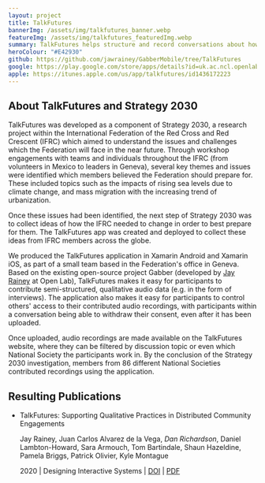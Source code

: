 ```yaml
---
layout: project
title: TalkFutures
bannerImg: /assets/img/talkfutures_banner.webp
featureImg: /assets/img/talkfutures_featuredImg.webp
summary: TalkFutures helps structure and record conversations about how the Red Cross and Red Crescent can adapt to the challenges of the future.
heroColour: "#E42930"
github: https://github.com/jawrainey/GabberMobile/tree/TalkFutures
google: https://play.google.com/store/apps/details?id=uk.ac.ncl.openlab.talkfutures
apple: https://itunes.apple.com/us/app/talkfutures/id1436172223
---
```


## About TalkFutures and Strategy 2030

TalkFutures was developed as a component of Strategy 2030, a research project
within the International Federation of the Red Cross and Red Crescent (IFRC)
which aimed to understand the issues and challenges which the Federation will
face in the near future. Through workshop engagements with teams and individuals
throughout the IFRC (from volunteers in Mexico to leaders in Geneva), several
key themes and issues were identified which members believed the Federation
should prepare for. These included topics such as the impacts of rising sea
levels due to climate change, and mass migration with the increasing trend of
urbanization. 

Once these issues had been identified, the next step of Strategy 2030 was to
collect ideas of how the IFRC needed to change in order to best prepare for
them. The TalkFutures app was created and deployed to collect these ideas from
IFRC members across the globe.

We produced the TalkFutures application in Xamarin Android and Xamarin iOS, as
part of a small team based in the Federation's office in Geneva. Based on the
existing open-source project Gabber (developed by [Jay
Rainey](https://jawrainey.me/) at Open Lab), TalkFutures makes it easy for
participants to contribute semi-structured, qualitative audio data (e.g. in the
form of interviews). The application also makes it easy for participants to
control others' access to their contributed audio recordings, with participants
within a conversation being able to withdraw their consent, even after it has
been uploaded.

Once uploaded, audio recordings are made available on the TalkFutures website,
where they can be filtered by discussion topic or even which National Society
the participants work in. By the conclusion of the Strategy 2030 investigation,
members from 86 different National Societies contributed recordings using the application.

## Resulting Publications

<ul class="paper_list">
  <li>
    <p class="paper_title">TalkFutures: Supporting Qualitative Practices in Distributed Community Engagements</p>
    <p class="paper_detail">Jay Rainey, Juan Carlos Alvarez de la Vega, <em>Dan Richardson</em>, 
      Daniel Lambton-Howard, Sara Armouch, Tom Bartindale, Shaun Hazeldine, Pamela Briggs, 
      Patrick Olivier, Kyle Montague</p>
    <p class="paper_detail">2020 | Designing Interactive Systems | <a
      href="https://doi.org/10.1145/3357236.3395531" target="_blank">DOI</a> | <a
      href="https://dl.acm.org/doi/pdf/10.1145/3357236.3395531" target="_blank">PDF</a></p>
  </li>
</ul>
